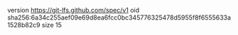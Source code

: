 version https://git-lfs.github.com/spec/v1
oid sha256:6a34c255aef09e69d8ea6fcc0bc345776325478d5955f8f6555633a1528b82c9
size 15
